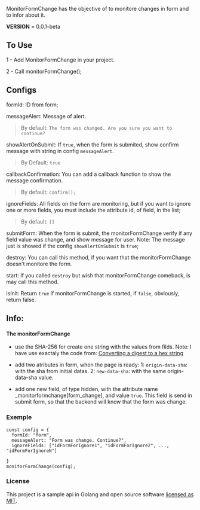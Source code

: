 MonitorFormChange has the objective of to monitore changes in form and to infor about it.

__VERSION__ = 0.0.1-beta

## To Use

1 - Add MonitorFormChange in your project.

2 - Call monitorFormChange();

## Configs

formId: ID from form;

messageAlert: Message of alert.
  > By default:
    `The form was changed. Are you sure you want to continue?`

showAlertOnSubmit: If `true`, when the form is submited, show confirm message with string in config `messageAlert`.
  > By Default: `true`

callbackConfirmation: You can add a callback function to show the message confirmation.
  > By default: `confirm();`

ignoreFields: All fields on the form are monitoring, but if you want to ignore one or more fields, you must include the attribute id, of field, in the list;
  > By default: `[]`

submitForm: When the form is submit, the monitorFormChange verify if any field value was change, and show message for user. Note: The message just is showed if the config `showAlertOnSubmit` is `true`;

destroy: You can call this method, if you want that the monitorFormChange doesn't monitore the form.

start: If you called `destroy` but wish that monitorFormChange comeback, is may call this method.


isInit: Return `true` if monitorFormChange is started, if `false`, obviously, return false.

## Info:
  #### The monitorFormChange

+ use the SHA-256 for create one string with the values from filds.
Note: I have use exactaly the code from: [Converting a digest to a hex string
](https://developer.mozilla.org/en-US/docs/Web/API/SubtleCrypto/digest#Converting_a_digest_to_a_hex_string)

* add two atributes in form, when the page is ready:
1: `origin-data-sha`: with the sha from initial datas.
2: `new-data-sha`: with the same origin-data-sha value.

* add one new field, of type hidden, with the attribute name _monitorformchange[form_change], and value `true`. This field is send in submit form, so that the backend will know that the form was change.


### Exemple

```
const config = {
  formId: "form",
  messageAlert: "Form was change. Continue?",
  ignoreFields: ["idFormForIgnore1", "idFormForIgnore2", ..., "idFormForIgnoreN"]

}
monitorFormChange(config);
```

### License

This project is a sample api in Golang and open source software [licensed as MIT](https://github.com/emersonassis/monitorFormChange/blob/master/LICENSE).


